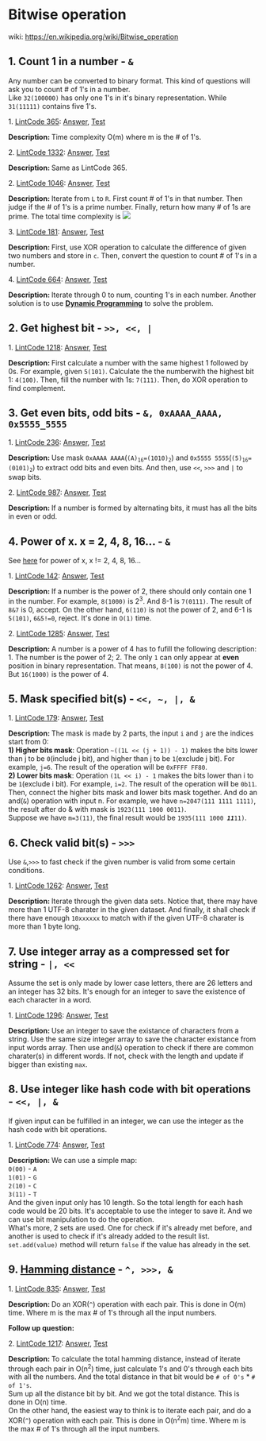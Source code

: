 # Bitwise operation
wiki: https://en.wikipedia.org/wiki/Bitwise_operation

## 1. Count 1 in a number - ``&``
Any number can be converted to binary format. This kind of questions will ask you to 
count # of 1's in a number.<br>
Like ``32(100000)`` has only one 1's in it's binary representation. While ``31(11111)`` contains five 1's.
<div>
    <p>
        1. 
        <a href="https://www.lintcode.com/problem/count-1-in-binary/description">LintCode 365</a>:  
        <a href="https://github.com/Tony-Hu/ShuaTi-Online.Judge.Problems.Solving/blob/master/src/main/java/bitOperation/LintCode365.java">Answer</a>, 
        <a href="https://github.com/Tony-Hu/ShuaTi-Online.Judge.Problems.Solving/blob/master/src/test/java/bitOperation/LintCode365Test.java">Test</a>
    </p>
    <p><b>Description: </b>Time complexity O(m) where m is the # of 1's.</p>
</div>
<div>
    <p>
        2. 
        <a href="https://www.lintcode.com/problem/number-of-1-bits/description">LintCode 1332</a>:  
        <a href="https://github.com/Tony-Hu/ShuaTi-Online.Judge.Problems.Solving/blob/master/src/main/java/bitOperation/LintCode1332.java">Answer</a>, 
        <a href="https://github.com/Tony-Hu/ShuaTi-Online.Judge.Problems.Solving/blob/master/src/test/java/bitOperation/LintCode1332Test.java">Test</a>
    </p>
    <p><b>Description: </b>Same as LintCode 365.</p>
</div>
<div>
    <p>
        2. 
        <a href="https://www.lintcode.com/problem/prime-number-of-set-bits-in-binary-representation/description">LintCode 1046</a>:  
        <a href="https://github.com/Tony-Hu/ShuaTi-Online.Judge.Problems.Solving/blob/master/src/main/java/bitOperation/LintCode1046.java">Answer</a>, 
        <a href="https://github.com/Tony-Hu/ShuaTi-Online.Judge.Problems.Solving/blob/master/src/test/java/bitOperation/LintCode1046Test.java">Test</a>
    </p>
    <p><b>Description: </b>Iterate from <code>L</code> to <code>R</code>.
    First count # of 1's in that number. Then judge if the # of 1's is a prime number. Finally, return how many # of 1s are prime. The total time complexity is <img src="http://chart.googleapis.com/chart?cht=tx&chl=O(n\sqrt{n})" /></p>
</div>
<div>
    <p>
        3. 
        <a href="https://www.lintcode.com/problem/flip-bits/description">LintCode 181</a>:  
        <a href="https://github.com/Tony-Hu/ShuaTi-Online.Judge.Problems.Solving/blob/master/src/main/java/bitOperation/LintCode181.java">Answer</a>, 
        <a href="https://github.com/Tony-Hu/ShuaTi-Online.Judge.Problems.Solving/blob/master/src/test/java/bitOperation/LintCode181Test.java">Test</a>
    </p>
    <p><b>Description: </b>First, use XOR operation to calculate the difference of given two numbers and store in <code>c</code>. Then, convert the question to count # of 1's in a number.</p>
</div>
<div>
    <p>
        4. 
        <a href="https://www.lintcode.com/problem/counting-bits/description">LintCode 664</a>:  
        <a href="https://github.com/Tony-Hu/ShuaTi-Online.Judge.Problems.Solving/blob/master/src/main/java/bitOperation/LintCode664.java">Answer</a>, 
        <a href="https://github.com/Tony-Hu/ShuaTi-Online.Judge.Problems.Solving/blob/master/src/test/java/bitOperation/LintCode664Test.java">Test</a>
    </p>
    <p><b>Description: </b>Iterate through 0 to num, counting 1's in each number. Another solution is to use <b><a href="https://github.com/Tony-Hu/ShuaTi-Online.Judge.Problems.Solving/tree/master/src/main/java/dp#1-on-space-1-d-dp">Dynamic Programming</a></b> to solve the problem. </p>
</div>

## 2. Get highest bit - ``>>, <<, |``
<div>
    <p>
        1. 
        <a href="https://www.lintcode.com/problem/number-complement/description">LintCode 1218</a>:  
        <a href="https://github.com/Tony-Hu/ShuaTi-Online.Judge.Problems.Solving/blob/master/src/main/java/bitOperation/LintCode1218.java">Answer</a>, 
        <a href="https://github.com/Tony-Hu/ShuaTi-Online.Judge.Problems.Solving/blob/master/src/test/java/bitOperation/LintCode1218Test.java">Test</a>
    </p>
    <p><b>Description: </b>First calculate a number with the same highest 1 followed by 0s. For example, given <code>5(101)</code>. Calculate the the numberwith the highest bit 1: <code>4(100)</code>. Then, fill the number with 1s: <code>7(111)</code>. Then, do XOR operation to find complement.</p>
</div>

## 3. Get even bits, odd bits - ``&, 0xAAAA_AAAA, 0x5555_5555``
<div>
    <p>
        1. 
        <a href="https://www.lintcode.com/problem/swap-bits/description">LintCode 236</a>:  
        <a href="https://github.com/Tony-Hu/ShuaTi-Online.Judge.Problems.Solving/blob/master/src/main/java/bitOperation/LintCode236.java">Answer</a>, 
        <a href="https://github.com/Tony-Hu/ShuaTi-Online.Judge.Problems.Solving/blob/master/src/test/java/bitOperation/LintCode236Test.java">Test</a>
    </p>
    <p><b>Description: </b>Use mask <code>0xAAAA AAAA</code>(<code>(A)<sub>16</sub>=(1010)<sub>2</sub></code>) and <code>0x5555 5555</code>(<code>(5)<sub>16</sub>=(0101)<sub>2</sub></code>) to extract odd bits and even bits. And then, use <code><<</code>, <code>>>></code> and <code>|</code> to swap bits.</p>
</div>
<div>
    <p>
        2. 
        <a href="https://www.lintcode.com/problem/binary-number-with-alternating-bits/description">LintCode 987</a>:  
        <a href="https://github.com/Tony-Hu/ShuaTi-Online.Judge.Problems.Solving/blob/master/src/main/java/bitOperation/LintCode987.java">Answer</a>, 
        <a href="https://github.com/Tony-Hu/ShuaTi-Online.Judge.Problems.Solving/blob/master/src/test/java/bitOperation/LintCode987Test.java">Test</a>
    </p>
    <p><b>Description: </b>If a number is formed by alternating bits, it must has all the bits in even or odd.</p>
</div>

## 4. Power of x. x = 2, 4, 8, 16... - ``&``
See [here](https://github.com/Tony-Hu/ShuaTi-Online.Judge.Problems.Solving/tree/master/src/main/java/mathematics#1-power-of-x-x--2-4-8-16) for power of x, x != 2, 4, 8, 16...
<div>
    <p>
        1. 
        <a href="https://www.lintcode.com/problem/o1-check-power-of-2/description">LintCode 142</a>:  
        <a href="https://github.com/Tony-Hu/ShuaTi-Online.Judge.Problems.Solving/blob/master/src/main/java/bitOperation/LintCode142.java">Answer</a>, 
        <a href="https://github.com/Tony-Hu/ShuaTi-Online.Judge.Problems.Solving/blob/master/src/test/java/bitOperation/LintCode142Test.java">Test</a>
    </p>
    <p><b>Description: </b>If a number is the power of 2, there should only contain one 1 in the number. For example, <code>8(1000)</code> is 2<sup>3</sup>. And 8-1 is <code>7(0111)</code>. The result of <code>8&7</code> is 0, accept.
    On the other hand, <code>6(110)</code> is not the power of 2, and 6-1 is <code>5(101)</code>, <code>6&5!=0</code>, reject. It's done in <code>O(1)</code> time.</p>
</div>
<div>
    <p>
        2. 
        <a href="https://www.lintcode.com/problem/power-of-four/description">LintCode 1285</a>:  
        <a href="https://github.com/Tony-Hu/ShuaTi-Online.Judge.Problems.Solving/blob/master/src/main/java/bitOperation/LintCode1285.java">Answer</a>, 
        <a href="https://github.com/Tony-Hu/ShuaTi-Online.Judge.Problems.Solving/blob/master/src/test/java/bitOperation/LintCode1285Test.java">Test</a>
    </p>
    <p><b>Description: </b>A number is a power of 4 has to fufill the following description: 1. The number is the power of 2; 2. The only <code>1</code> can only appear at <b>even</b> position in binary representation. That means, <code>8(100)</code> is not the power of 4. But <code>16(1000)</code> is the power of 4.</p>
</div>

## 5. Mask specified bit(s) - ``<<, ~, |, &``
<div>
    <p>
        1. 
        <a href="https://www.lintcode.com/problem/update-bits/description">LintCode 179</a>:  
        <a href="https://github.com/Tony-Hu/ShuaTi-Online.Judge.Problems.Solving/blob/master/src/main/java/bitOperation/LintCode179.java">Answer</a>, 
        <a href="https://github.com/Tony-Hu/ShuaTi-Online.Judge.Problems.Solving/blob/master/src/test/java/bitOperation/LintCode179Test.java">Test</a>
    </p>
    <p><b>Description: </b>The mask is made by 2 parts, the input <code>i</code> and <code>j</code> are the indices start from 0: <br>
    <b>1) Higher bits mask</b>: Operation <code>~((1L << (j + 1)) - 1)</code> makes the bits lower than j to be <code>0</code>(include j bit), and higher than j to be <code>1</code>(exclude j bit). For example, <code>j=6</code>. The result of the operation will be <code>0xFFFF FF80</code>. <br>
    <b>2) Lower bits mask</b>: Operation <code>(1L << i) - 1</code> makes the bits lower than i to be <code>1</code>(exclude i bit). For example, <code>i=2</code>. The result of the operation will be <code>0b11</code>.<br>
    Then, connect the higher bits mask and lower bits mask together. And do an and(<code>&</code>) operation with input n. For example, we have <code>n=2047(111 1111 1111)</code>, the result after do & with mask is <code>1923(111 1000 0011)</code>.<br>
    Suppose we have <code>m=3(11)</code>, the final result would be <code>1935(111 1000 <b><i>11</i></b>11)</code>.</p>
</div>

## 6. Check valid bit(s) - ``>>>``
Use <code>&</code>,<code>>>></code> to fast check if the given number is valid from some certain conditions.
<div>
    <p>
        1. 
        <a href="https://www.lintcode.com/problem/utf-8-validation/description">LintCode 1262</a>:  
        <a href="https://github.com/Tony-Hu/ShuaTi-Online.Judge.Problems.Solving/blob/master/src/main/java/bitOperation/LintCode1262.java">Answer</a>, 
        <a href="https://github.com/Tony-Hu/ShuaTi-Online.Judge.Problems.Solving/blob/master/src/test/java/bitOperation/LintCode1262Test.java">Test</a>
    </p>
    <p><b>Description: </b>Iterate through the given data sets. Notice that, there may have more than 1 UTF-8 charater in the given dataset. And finally, it shall check if there have enough <code>10xxxxxx</code> to match with if the given UTF-8 charater is more than 1 byte long.</p>
</div>

## 7. Use integer array as a compressed set for string - ``|, <<``
Assume the set is only made by lower case letters, there are 26 letters and an integer has 32 bits. It's enough for an integer to save the existence of each character in a word.
<div>
    <p>
        1. 
        <a href="https://www.lintcode.com/problem/maximum-product-of-word-lengths/description">LintCode 1296</a>:  
        <a href="https://github.com/Tony-Hu/ShuaTi-Online.Judge.Problems.Solving/blob/master/src/main/java/bitOperation/LintCode1296.java">Answer</a>, 
        <a href="https://github.com/Tony-Hu/ShuaTi-Online.Judge.Problems.Solving/blob/master/src/test/java/bitOperation/LintCode1296Test.java">Test</a>
    </p>
    <p><b>Description: </b>Use an integer to save the existance of characters from a string. Use the same size integer array to save the character existance from input words array. Then use and(<code>&</code>) operation to check if there are common charater(s) in different words. 
    If not, check with the length and update if bigger than existing <code>max</code>.</p>
</div>

## 8. Use integer like hash code with bit operations - ``<<, |, &``
If given input can be fulfilled in an integer, we can use the integer as the hash code with bit operations.
<div>
    <p>
        1. 
        <a href="https://www.lintcode.com/problem/repeated-dna/description">LintCode 774</a>:  
        <a href="https://github.com/Tony-Hu/ShuaTi-Online.Judge.Problems.Solving/blob/master/src/main/java/bitOperation/LintCode774.java">Answer</a>, 
        <a href="https://github.com/Tony-Hu/ShuaTi-Online.Judge.Problems.Solving/blob/master/src/test/java/bitOperation/LintCode774Test.java">Test</a>
    </p>
    <p><b>Description: </b>We can use a simple map:<br>
    <code>0(00)</code> - <code>A</code><br>
    <code>1(01)</code> - <code>G</code><br>
    <code>2(10)</code> - <code>C</code><br>
    <code>3(11)</code> - <code>T</code><br>
    And the given input only has 10 length. So the total length for each hash code would be 20 bits. It's acceptable to use the integer to save it. And we can use bit manipulation to do the operation. <br>
    What's more, 2 sets are used. One for check if it's already met before, and another is used to check if it's already added to the result list. <code>set.add(value)</code> method will return <code>false</code> if the value has already in the set.</p>
</div>

## 9. [Hamming distance](https://en.wikipedia.org/wiki/Hamming_distance) - ``^, >>>, &``
<div>
    <p>
        1. 
        <a href="https://www.lintcode.com/problem/hamming-distance/description">LintCode 835</a>:  
        <a href="https://github.com/Tony-Hu/ShuaTi-Online.Judge.Problems.Solving/blob/master/src/main/java/bitOperation/LintCode835.java">Answer</a>, 
        <a href="https://github.com/Tony-Hu/ShuaTi-Online.Judge.Problems.Solving/blob/master/src/test/java/bitOperation/LintCode835Test.java">Test</a>
    </p>
    <p><b>Description: </b>Do an XOR(<code>^</code>) operation with each pair. This is done in O(m) time. Where m is the max # of 1's through all the input numbers.</p>
</div>
<b>Follow up question:</b><br>
<div>
    <p>
        2. 
        <a href="https://www.lintcode.com/problem/total-hamming-distance/description">LintCode 1217</a>:  
        <a href="https://github.com/Tony-Hu/ShuaTi-Online.Judge.Problems.Solving/blob/master/src/main/java/bitOperation/LintCode1217.java">Answer</a>, 
        <a href="https://github.com/Tony-Hu/ShuaTi-Online.Judge.Problems.Solving/blob/master/src/test/java/bitOperation/LintCode1217Test.java">Test</a>
    </p>
    <p><b>Description: </b>To calculate the total hamming distance, instead of iterate through each pair in O(n<sup>2</sup>) time, just calculate 1's and 0's through each bits with all the numbers. And the total distance in that bit would be <code># of 0's</code> * <code># of 1's</code>.<br>
    Sum up all the distance bit by bit. And we got the total distance. This is done in O(n) time. <br>
    On the other hand, the easiest way to think is to iterate each pair, and do a XOR(<code>^</code>) operation with each pair. This is done in O(n<sup>2</sup>m) time. Where m is the max # of 1's through all the input numbers.</p>
</div>